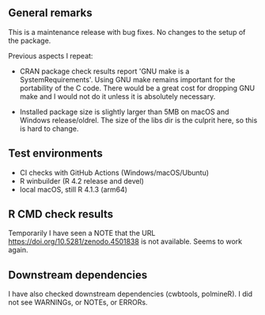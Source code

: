 ## General remarks

This is a maintenance release with bug fixes. No changes to the 
setup of the package.

Previous aspects I repeat:

- CRAN package check results report 'GNU make is a SystemRequirements'. Using GNU
make remains important for the portability of the C code. There would be a great
cost for dropping GNU make and I would not do it unless it is absolutely
necessary.

- Installed package size is slightly larger than 5MB on macOS and Windows
release/oldrel. The size of the libs dir is the culprit here, so this is hard to
change.


## Test environments

* CI checks with GitHub Actions (Windows/macOS/Ubuntu)
* R winbuilder (R 4.2 release and devel)
* local macOS, still R 4.1.3 (arm64)


## R CMD check results

Temporarily I have seen a NOTE that the URL
https://doi.org/10.5281/zenodo.4501838 is not available. Seems to work again.


## Downstream dependencies

I have also checked downstream dependencies (cwbtools, polmineR). I did not see
WARNINGs, or NOTEs, or ERRORs.
